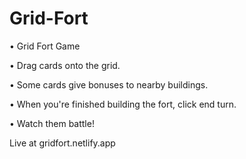 # Grid-Fort

• Grid Fort Game

• Drag cards onto the grid.

• Some cards give bonuses to nearby buildings.

• When you're finished building the fort, click end turn.

• Watch them battle!

Live at gridfort.netlify.app